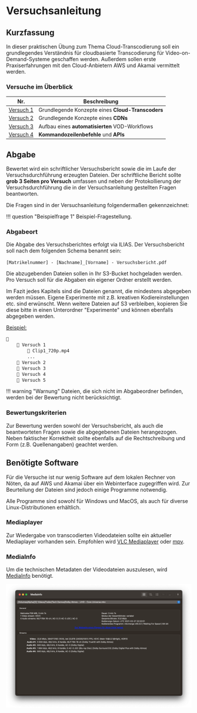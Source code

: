 # Versuchsanleitung

## Kurzfassung

In dieser praktischen Übung zum Thema Cloud-Transcodierung soll ein grundlegendes Verständnis für cloudbasierte Transcodierung für Video-on-Demand-Systeme geschaffen werden. Außerdem sollen erste Praxiserfahrungen mit den Cloud-Anbietern AWS und Akamai vermittelt werden.

### Versuche im Überblick

| Nr.                                    | Beschreibung
| -------------------------------------- | -------------------------------------------------------- |
| [Versuch 1](./versuch1/01-einfuehrung) | Grundlegende Konzepte eines **Cloud-Transcoders**        |
| [Versuch 2](./versuch2/01-einfuehrung) | Grundlegende Konzepte eines **CDNs**                     |
| [Versuch 3](./versuch3/01-einfuehrung) | Aufbau eines **automatisierten** VOD-Workflows           |
| [Versuch 4](./versuch4/01-einfuehrung) | **Kommandozeilenbefehle** und **APIs**                   |

## Abgabe

Bewertet wird ein schriftlicher Versuchsbericht sowie die im Laufe der Versuchsdurchführung erzeugten Dateien. Der schriftliche Bericht sollte **grob 3 Seiten pro Versuch** umfassen und neben der Protokollierung der Versuchsdurchführung die in der Versuchsanleitung gestellten Fragen beantworten. 

Die Fragen sind in der Versuchsanleitung folgendermaßen gekennzeichnet:

!!! question "Beispielfrage 1"
    Beispiel-Fragestellung.

### Abgabeort

Die Abgabe des Versuchsberichtes erfolgt via ILIAS. Der Versuchsbericht soll nach dem folgenden Schema benannt sein: 

`[Matrikelnummer] - [Nachname]_[Vorname] - Versuchsbericht.pdf`

Die abzugebenden Dateien sollen in Ihr S3-Bucket hochgeladen werden. Pro Versuch soll für die Abgaben ein eigener Ordner erstellt werden. 

Im Fazit jedes Kapitels sind die Dateien genannt, die mindestens abgegeben werden müssen. Eigene Experimente mit z.B. kreativen Kodiereinstellungen etc. sind erwünscht. Wenn weitere Dateien auf S3 verbleiben, kopieren Sie diese bitte in einen Unterordner "Experimente" und können ebenfalls abgegeben werden.

<u>Beispiel:</u>

```
📁 
    📁 Versuch 1
        📄 Clip1_720p.mp4
        ...
    📁 Versuch 2
    📁 Versuch 3
    📁 Versuch 4
    📁 Versuch 5
```

!!! warning "Warnung"
    Dateien, die sich nicht im Abgabeordner befinden, werden bei der Bewertung nicht berücksichtigt.

### Bewertungskriterien

Zur Bewertung werden sowohl der Versuchsbericht, als auch die beantworteten Fragen sowie die abgegebenen Dateien herangezogen. Neben faktischer Korrektheit sollte ebenfalls auf die Rechtschreibung und Form (z.B. Quellenangaben) geachtet werden.

## Benötigte Software

Für die Versuche ist nur wenig Software auf dem lokalen Rechner von Nöten, da auf AWS und Akamai über ein Webinterface zugegriffen wird. Zur Beurteilung der Dateien sind jedoch einige Programme notwendig. 

Alle Programme sind sowohl für Windows und MacOS, als auch für diverse Linux-Distributionen erhältlich.

### Mediaplayer

Zur Wiedergabe von transcodierten Videodateien sollte ein aktueller Mediaplayer vorhanden sein. Empfohlen wird [VLC Mediaplayer](https://www.videolan.org/vlc/index.de.html) oder [mpv](https://mpv.io/).

### MediaInfo

Um die technischen Metadaten der Videodateien auszulesen, wird [MediaInfo](https://mediaarea.net/en/MediaInfo) benötigt.

![MediaInfo Screenshot](assets/mediainfo.png)
